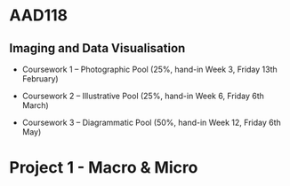 # AAD118
## Imaging and Data Visualisation

* Coursework 1 – Photographic Pool (25%, hand-in Week 3, Friday 13th February)

* Coursework 2 – Illustrative Pool (25%, hand-in Week 6, Friday 6th March)

* Coursework 3 – Diagrammatic Pool (50%, hand-in Week 12, Friday 6th May)


# Project 1 - Macro & Micro
